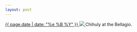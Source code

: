 ```yaml
---
layout: post
---
```


<p>
  <a href="/257">
    <time>{{ page.date | date: "%e %B %Y" }}</time>
    <img src="{{ site.assets_url }}/257.jpg">
  </a>
  Chihuly at the Bellagio.
</p>
